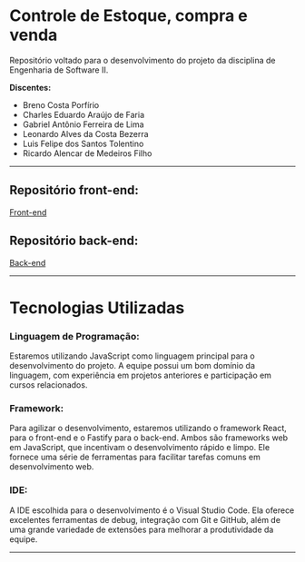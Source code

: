 # Controle de Estoque, compra e venda

Repositório voltado para o desenvolvimento do projeto da disciplina de Engenharia de Software II.

**Discentes:**

* Breno Costa Porfírio
* Charles Eduardo Araújo de Faria
* Gabriel Antônio Ferreira de Lima
* Leonardo Alves da Costa Bezerra
* Luis Felipe dos Santos Tolentino
* Ricardo Alencar de Medeiros Filho 

---

## Repositório front-end:

[Front-end](https://github.com/leonardobezrr/sig-estoque-front-end)

## Repositório back-end:

[Back-end](https://github.com/leonardobezrr/sig-estoque-back-end) 

---

# Tecnologias Utilizadas

### Linguagem de Programação:

Estaremos utilizando JavaScript como linguagem principal para o desenvolvimento do projeto. A equipe possui um bom domínio da linguagem, com experiência em projetos anteriores e participação em cursos relacionados.

### Framework:

Para agilizar o desenvolvimento, estaremos utilizando o framework React, para o front-end e o Fastify para o back-end. Ambos são frameworks web em JavaScript, que incentivam o desenvolvimento rápido e limpo. Ele fornece uma série de ferramentas para facilitar tarefas comuns em desenvolvimento web.

### IDE:

A IDE escolhida para o desenvolvimento é o Visual Studio Code. Ela oferece excelentes ferramentas de debug, integração com Git e GitHub, além de uma grande variedade de extensões para melhorar a produtividade da equipe. 

---